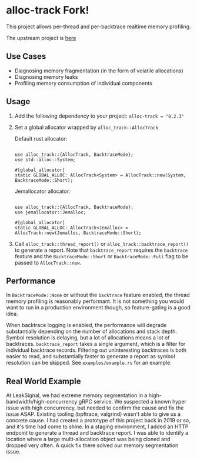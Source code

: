 
# alloc-track Fork!

This project allows per-thread and per-backtrace realtime memory profiling.

The upstream project is [here](https://github.com/Protryon/alloc-track)

## Use Cases

* Diagnosing memory fragmentation (in the form of volatile allocations)
* Diagnosing memory leaks
* Profiling memory consumption of individual components

## Usage

1. Add the following dependency to your project:
```alloc-track = "0.2.3"```

2. Set a global allocator wrapped by `alloc_track::AllocTrack`

    Default rust allocator:
    ```

    use alloc_track::{AllocTrack, BacktraceMode};
    use std::alloc::System;

    #[global_allocator]
    static GLOBAL_ALLOC: AllocTrack<System> = AllocTrack::new(System, BacktraceMode::Short);
    ```

    Jemallocator allocator:
    ```

    use alloc_track::{AllocTrack, BacktraceMode};
    use jemallocator::Jemalloc;

    #[global_allocator]
    static GLOBAL_ALLOC: AllocTrack<Jemalloc> = AllocTrack::new(Jemalloc, BacktraceMode::Short);
    ```

3. Call `alloc_track::thread_report()` or `alloc_track::backtrace_report()` to generate a report. Note that `backtrace_report` requires the `backtrace` feature and the `BacktraceMode::Short` or `BacktraceMode::Full` flag to be passed to `AllocTrack::new`.

## Performance

In `BacktraceMode::None` or without the `backtrace` feature enabled, the thread memory profiling is reasonably performant. It is not something you would want to run in a production environment though, so feature-gating is a good idea.

When backtrace logging is enabled, the performance will degrade substantially depending on the number of allocations and stack depth. Symbol resolution is delaying, but a lot of allocations means a lot of backtraces. `backtrace_report` takes a single argument, which is a filter for individual backtrace records. Filtering out uninteresting backtraces is both easier to read, and substantially faster to generate a report as symbol resolution can be skipped. See `examples/example.rs` for an example.

## Real World Example

At LeakSignal, we had extreme memory segmentation in a high-bandwidth/high-concurrency gRPC service. We suspected a known hyper issue with high concurrency, but needed to confirm the cause and fix the issue ASAP. Existing tooling (bpftrace, valgrind) wasn't able to give us a concrete cause. I had created a prototype of this project back in 2019 or so, and it's time had come to shine. In a staging environment, I added an HTTP endpoint to generate a thread and backtrace report. I was able to identify a location where a large multi-allocation object was being cloned and dropped very often. A quick fix there solved our memory segmentation issue.
